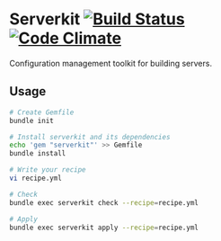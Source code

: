 # Serverkit [![Build Status](https://travis-ci.org/r7kamura/serverkit.svg)](https://travis-ci.org/r7kamura/serverkit) [![Code Climate](https://codeclimate.com/github/r7kamura/serverkit/badges/gpa.svg)](https://codeclimate.com/github/r7kamura/serverkit)
Configuration management toolkit for building servers.

## Usage
```sh
# Create Gemfile
bundle init

# Install serverkit and its dependencies
echo 'gem "serverkit"' >> Gemfile
bundle install

# Write your recipe
vi recipe.yml

# Check
bundle exec serverkit check --recipe=recipe.yml

# Apply
bundle exec serverkit apply --recipe=recipe.yml
```
